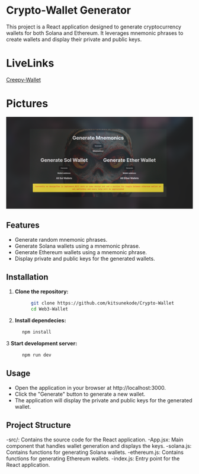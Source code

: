 # Crypto-Wallet Generator

 This project is a React application designed to generate cryptocurrency wallets for both Solana and Ethereum. It leverages mnemonic phrases to create wallets and display their private and public keys.

# LiveLinks
[Creepy-Wallet](https://kitsunekode-creepy-wallet-sand.vercel.app/)

# Pictures
![Wallet Image](./src/assets/screenshot.png)
## Features

- Generate random mnemonic phrases.
- Generate Solana wallets using a mnemonic phrase.
- Generate Ethereum wallets using a mnemonic phrase.
- Display private and public keys for the generated wallets.

## Installation

1. **Clone the repository:**

   ```bash
         git clone https://github.com/kitsunekode/Crypto-Wallet
         cd Web3-Wallet  
   ```
2. **Install dependecies:**

```bash
      npm install

```
3 **Start development server:**

```bash
      npm run dev

```

## Usage
- Open the application in your browser at http://localhost:3000.
- Click the "Generate" button to generate a new wallet.
- The application will display the private and public keys for the generated wallet.


## Project Structure
-src/: Contains the source code for the React application.
-App.jsx: Main component that handles wallet generation and displays the keys.
-solana.js: Contains functions for generating Solana wallets.
-ethereum.js: Contains functions for generating Ethereum wallets.
-index.js: Entry point for the React application.
